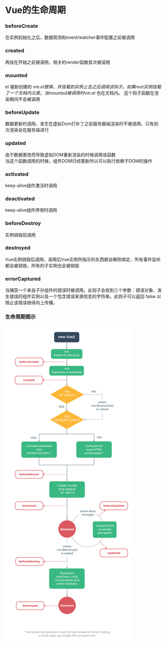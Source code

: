 #  Vue的生命周期  
### beforeCreate
  在实例初始化之后，数据观测和event/watcher事件配置之前被调用

###  created
  再挂在开始之前被调用，相关的render函数首次被调用

### mounted
  el 被新创建的 vm.$el 替换，并挂载到实例上去之后调用该钩子。如果 root 实例挂载了一个文档内元素，当 mounted 被调用时 vm.$el 也在文档内。
  这个钩子函数在渲染期间不会被调用

###  beforeUpdate
  数据更新时调用，发生在虚拟Dom打补丁之前服务器端渲染时不被调用，只有初次渲染会在服务端进行

### updated 
  由于数据更改而导致虚拟DOM重新渲染的时候调用该函数  
  当这个函数调用的时候，组件DOM已经更新所以可以执行依赖于DOM的操作

###  activated
  keep-alive组件激活时调用

###  deactivated 
  keep-alive组件停用时调用

### beforeDestroy
  实例销毁前调用

### destroyed
  Vue实例销毁后调用，调用后Vue实例所指示的东西都会解除绑定，所有事件监听都会被销毁，所有的子实例也会被销毁

### errorCaptured
  当捕获一个来自子孙组件的错误时被调用。此钩子会收到三个参数：错误对象、发生错误的组件实例以及一个包含错误来源信息的字符串。此钩子可以返回 false 以阻止该错误继续向上传播。

### 生命周期图示
![Alt text](../../images/lifecycle.png)